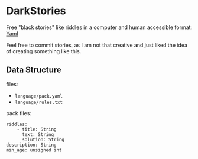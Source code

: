 DarkStories
===========

Free "black stories" like riddles in a computer and human accessible format: [Yaml](http://yaml.org)

Feel free to commit stories, as I am not that creative and just liked the idea of creating something like this.

## Data Structure
files:
- `language/pack.yaml`
- `language/rules.txt`

pack files:
```
riddles:
    - title: String
      text: String
      solution: String
description: String
min_age: unsigned int
```
